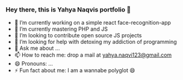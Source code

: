 ### Hey there, this is Yahya Naqvis portfolio 👋


- 🔭 I’m currently working on a simple react face-recognition-app
- 🌱 I’m currently mastering PHP and JS
- 👯 I’m looking to contribute open source JS projects
- 🤔 I’m looking for help with detoxing my addiction of programming
- 💬 Ask me about ...
- 📫 How to reach me: drop a mail at yahya.naqvi123@gmail.com
- 😄 Pronouns: ...
- ⚡ Fun fact about me: I am a wannabe polyglot 😄


